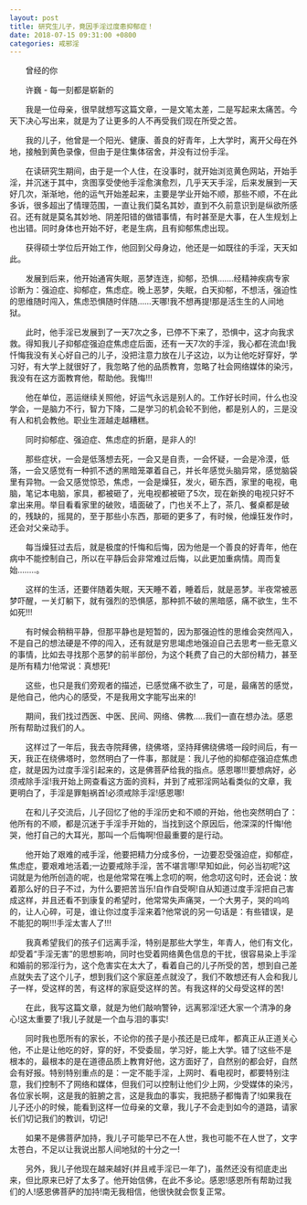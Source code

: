 ```yaml
---
layout: post
title: 研究生儿子，竟因手淫过度患抑郁症！
date: 2018-07-15 09:31:00 +0800
categories: 戒邪淫
---
```


　　曾经的你
　　许巍 - 每一刻都是崭新的
　　我是一位母亲，很早就想写这篇文章，一是文笔太差，二是写起来太痛苦。今天下决心写出来，就是为了让更多的人不再受我们现在所受之苦。
　　我的儿子，他曾是一个阳光、健康、善良的好青年，上大学时，离开父母在外地，接触到黄色录像，但由于是住集体宿舍，并没有过份手淫。
　　在读研究生期间，由于是一个人住，在没事时，就开始浏览黄色网站，开始手淫，并沉迷于其中，贪图享受使他手淫愈演愈烈，几乎天天手淫，后来发展到一天好几次，渐渐地，他的运气开始差起来，主要是学业开始不顺，那些不顺，不在此多诉，很多超出了情理范围，一直让我们莫名其妙，直到不久前意识到是纵欲所感召。还有就是莫名其妙地、阴差阳错的做错事情，有时甚至是大事，在人生规划上也出错。同时身体也开始不好，老是生病，且有抑郁焦虑出现。
　　获得硕士学位后开始工作，他回到父母身边，他还是一如既往的手淫，天天如此。
　　发展到后来，他开始通宵失眠，恶梦连连，抑郁，恐惧…….经精神疾病专家诊断为：强迫症、抑郁症，焦虑症。晚上恶梦，失眠，白天抑郁，不想活，强迫性的思维随时闯入，焦虑恐惧随时伴随……天哪!我不想再提!那是活生生的人间地狱。
　　此时，他手淫已发展到了一天7次之多，已停不下来了，恐惧中，这才向我求救。得知我儿子抑郁症强迫症焦虑症后面，还有一天7次的手淫，我心都在流血!我忏悔我没有关心好自己的儿子，没把注意力放在儿子这边，以为让他吃好穿好，学习好，有大学上就很好了，我忽略了他的品质教育，忽略了社会网络媒体的染污，我没有在这方面教育他，帮助他。我悔!!!
　　他在单位，恶运继续关照他，好运气永远是别人的。工作好长时间，什么也没学会，一是脑力不行，智力下降，二是学习的机会轮不到他，都是别人的，三是没有人和机会教他。职业生涯越走越糟糕。
　　同时抑郁症、强迫症、焦虑症的折磨，是非人的!
　　那些症状，一会是低落想去死，一会又是自责，一会怀疑，一会是冷漠，低落，一会又感觉有一种抓不透的黑暗笼罩着自己，并长年感觉头脑异常，感觉脑袋里有异物。一会又感觉惊恐，焦虑，一会是燥狂，发火，砸东西，家里的电视，电脑，笔记本电脑，家具，都被砸了，光电视都被砸了5次，现在新换的电视只好不拿出来用。举目看看家里的破败，墙面破了，门也关不上了，茶几、餐桌都是破的，残缺的，摇晃的，至于那些小东西，那砸的更多了，有时候，他燥狂发作时，还会对父亲动手。
　　每当燥狂过去后，就是极度的忏悔和后悔，因为他是一个善良的好青年，他在病中不能控制自己，所以在平静后会非常难过后悔，以此更加重病情。周而复始……..。
　　这样的生活，还要伴随着失眠，天天睡不着，睡着后，就是恶梦。半夜常被恶梦吓醒，一关灯躺下，就有强烈的恐惧感，那种抓不破的黑暗感，痛不欲生，生不如死!!!
　　有时候会稍稍平静，但那平静也是短暂的，因为那强迫性的思维会突然闯入，不是自己的想法硬是不停的闯入，还有就是穷思竭虑地强迫自己去思考一些无意义的事情，比如去寻找那个恶梦的前半部份，为这个耗费了自己的大部份精力，甚至是所有精力!他常说：真想死!
　　这些，也只是我们旁观者的描述，已感觉痛不欲生了，可是，最痛苦的感觉，是他自己，他内心的感受，不是我用文字能写出来的!
　　期间，我们找过西医、中医、民间、网络、佛教…..我们一直在想办法。感恩所有帮助过我们的人。
　　这样过了一年后，我去寺院拜佛，绕佛塔，坚持拜佛绕佛塔一段时间后，有一天，我正在绕佛塔时，忽然明白了一件事，那就是：我儿子他的抑郁症强迫症焦虑症，就是因为过度手淫引起来的，这是佛菩萨给我的指点。感恩哪!!!要想病好，必须戒除手淫!我开始上网查看这方面的资料，并到了戒邪淫网站看类似的文章，我更明白了，手淫是罪魁祸首!必须戒除手淫!感恩哪!
　　在和儿子交流后，儿子回忆了他的手淫历史和不顺的开始，他也突然明白了：他所有的不顺，都是沉迷于手淫手开始的，当找到这个原因后，他深深的忏悔!他哭，他打自己的大耳光，那叫一个后悔啊!但最重要的是行动。
　　他开始了艰难的戒手淫，他要把精力分成多份，一边要忍受强迫症，抑郁症，焦虑症，要艰难地活着;一边要戒除手淫，苦不堪言哪!早知如此，何必当初呢?这词就是为他所创造的呢，也是他常常在嘴上念叨的啊，他念叨这句时，还会说：放着那么好的日子不过，为什么要把苦当乐!自作自受啊!自从知道过度手淫把自己害成这样，并且还看不到康复的希望时，他常常失声痛哭，一个大男子，哭的呜呜的，让人心碎，可是，谁让你过度手淫来着?他常说的另一句话是：有些错误，是不能犯的啊!!!手淫太害人了!!!
　　我真希望我们的孩子们远离手淫，特别是那些大学生，年青人，他们有文化，却受着“手淫无害”的思想影响，同时也受着网络黄色信息的干扰，很容易染上手淫和婚前的邪淫行为，这个危害实在太大了，看着自己的儿子所受的苦，想到自己差点就失去了这个儿子，想到我们这个家庭差点就没了，我们不敢想还有人会和我儿子一样，受这样的苦，有这样的家庭受这样的苦。有我这样的父母受这样的苦!
　　在此，我写这篇文章，就是为他们敲响警钟，远离邪淫!还大家一个清净的身心!这太重要了!我儿子就是一个血与泪的事实!
　　同时我也愿所有的家长，不论你的孩子是小孩还是已成年，都真正从正道关心他，不止是让他吃的好，穿的好，不受委屈，学习好，能上大学。错了!这些不是根本的，最根本的是在道德品质上教育好他，这方面好了，自然别的都会好，自然会有好报。特别特别重点的是：一定不能手淫，上网时、看电视时，都要特别注意，我们控制不了网络和媒体，但我们可以控制让他们少上网，少受媒体的染污，各位家长啊，这是我的脏腑之言，这是我血的事实，我把肠子都悔青了!如果我在儿子还小的时候，能看到这样一位母亲的文章，我儿子不会走到如今的道路，请家长们切记我们的教训，切记!
　　如果不是佛菩萨加持，我儿子可能早已不在人世，我也可能不在人世了，文字太苍白，不足以让我说出那人间地狱的十分之一!
　　另外，我儿子他现在越来越好(并且戒手淫已一年了)，虽然还没有彻底走出来，但比原来已好了太多了。他开始信佛，在此不多论。感恩!感恩所有帮助过我们的人!感恩佛菩萨的加持!南无我相信，他很快就会恢复正常。